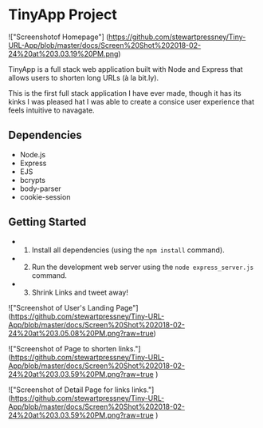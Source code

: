 # TinyApp Project

!["Screenshotof Homepage"]
(https://github.com/stewartpressney/Tiny-URL-App/blob/master/docs/Screen%20Shot%202018-02-24%20at%203.03.19%20PM.png)


TinyApp is a full stack web application built with Node and Express that allows users to shorten long URLs (à la bit.ly).


This is the first full stack application I have ever made, though it has its kinks I was pleased hat I was able to create a consice user experience that feels intuitive to navagate.


## Dependencies

- Node.js
- Express
- EJS
- bcrypts
- body-parser
- cookie-session

## Getting Started

- 1) Install all dependencies (using the `npm install` command).
- 2) Run the development web server using the `node express_server.js` command.
- 3) Shrink Links and tweet away!

!["Screenshot of User's Landing Page"]
(https://github.com/stewartpressney/Tiny-URL-App/blob/master/docs/Screen%20Shot%202018-02-24%20at%203.05.08%20PM.png?raw=true)


!["Screenshot of Page to shorten links."]
(https://github.com/stewartpressney/Tiny-URL-App/blob/master/docs/Screen%20Shot%202018-02-24%20at%203.03.59%20PM.png?raw=true )

!["Screenshot of Detail Page for links  links."]
(https://github.com/stewartpressney/Tiny-URL-App/blob/master/docs/Screen%20Shot%202018-02-24%20at%203.03.59%20PM.png?raw=true )
